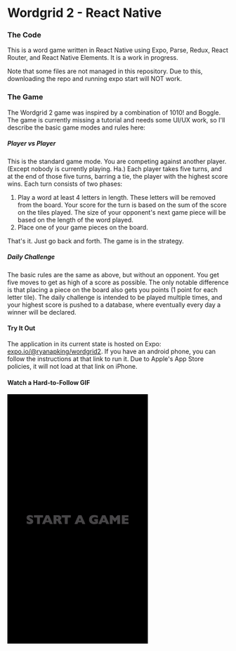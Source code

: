 # Wordgrid 2 - React Native

### The Code

This is a word game written in React Native using Expo, Parse, Redux, React Router, and React Native Elements. It is a work in progress.

Note that some files are not managed in this repository. Due to this, downloading the repo and running expo start will NOT work.

### The Game

The Wordgrid 2 game was inspired by a combination of 1010! and Boggle. The game is currently missing a tutorial and needs some UI/UX work, so I'll describe the basic game modes and rules here:

##### Player vs Player

This is the standard game mode. You are competing against another player. (Except nobody is currently playing. Ha.) Each player takes five turns, and at the end of those five turns, barring a tie, the player with the highest score wins. Each turn consists of two phases:

1. Play a word at least 4 letters in length. These letters will be removed from the board. Your score for the turn is based on the sum of the score on the tiles played. The size of your opponent's next game piece will be based on the length of the word played.
2. Place one of your game pieces on the board.

That's it. Just go back and forth. The game is in the strategy.

##### Daily Challenge

The basic rules are the same as above, but without an opponent. You get five moves to get as high of a score as possible. The only notable difference is that placing a piece on the board also gets you points (1 point for each letter tile). The daily challenge is intended to be played multiple times, and your highest score is pushed to a database, where eventually every day a winner will be declared.

#### Try It Out

The application in its current state is hosted on Expo: [expo.io/@ryanapking/wordgrid2](https://expo.io/@ryanapking/wordgrid2). If you have an android phone, you can follow the instructions at that link to run it. Due to Apple's App Store policies, it will not load at that link on iPhone.

#### Watch a Hard-to-Follow GIF

![Alt Text](wordgrid2-screencap.gif)